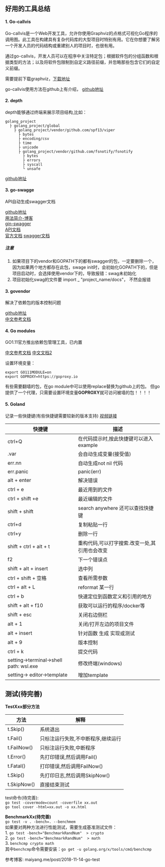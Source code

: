 ## 好用的工具总结

#### 1. Go-callvis
Go-callvis是一个Web开发工具，允许你使用Graphviz的点格式可视化Go程序的调用图。此工具在构建具有复杂代码库的大型项目时特别有用。它在你想要了解另一个开发人员的代码结构或重建别人的项目时，也很有用。

通过go-callvis，开发人员可以在程序中关注特定包；根据软件包的分组函数和根据类型的方法；以及将软件包限制到自定义路径前缀，并忽略那些包含它们的自定义前缀。

需要提前下载graphviz，[下载地址](https://www.graphviz.org/download/)

go-callvis使用方法在github上有介绍， [github地址](https://github.com/TrueFurby/go-callvis)

#### 2. depth
depth能够通过终端来展示项目结构,比如：
```
golang_project
  ├ golang_project/global
    ├ golang_project/vendor/github.com/spf13/viper
      ├ bytes
      ├ encoding/csv
      ├ time
      ├ unicode
      ├ golang_project/vendor/github.com/fsnotify/fsnotify
        ├ bytes
        ├ errors
        ├ syscall
        └ unsafe
```
[github地址](https://github.com/KyleBanks/depth)

#### 3. go-swagge
API自动生成swagger文档

[github地址](https://github.com/go-swagger/go-swagger)\
[用法简介-博客](https://juejin.im/post/5b05138cf265da0ba7701a37)\
[gin-swagger](https://github.com/swaggo/gin-swagger)\
[API文档](https://swaggo.github.io/swaggo.io/declarative_comments_format/api_operation.html)\
[官方文档](https://goswagger.io/#installing)
[swagger文档](https://swagger.io/docs/specification/describing-request-body/)

##### 注意
1. 如果项目下的vendor和GOPATH下的都有swagger的包，一定要删除一个，因为如果两个地方都存在此包，swage init时，会初始化GOPATH下的，但是项目启动时，会选择使用vendor下的，导致报错：swag未初始化
2. 项目初始化swag的文件要 import _ "project_name/docs"， 不然会报错

#### 3. govendor
解决了依赖包的版本控制问题

[github地址](https://github.com/kardianos/govendor)\
[中文参考文档](https://shockerli.net/post/go-package-manage-tool-govendor/)

#### 4. Go modules
GO1.11官方推出依赖包管理工具，已内置

[中文参考文档](https://colobu.com/2018/08/27/learn-go-module/)
[中文文档2](https://studygolang.com/articles/21328)

设置环境变量：
```
export GO111MODULE=on
export GOPROXY=https://goproxy.io
```
有些需要翻墙的包，在go module中可以使用replace替换为github上的包。
但go提供了一个代理，只需要设置环境变量**GOPROXY**就可访问被墙的包！！！！

#### 5. Goland
记录一些快捷键(有些快捷键需要较新的版本支持)
[视频链接](https://www.bilibili.com/video/av57075824?from=search&seid=8407263855120206412)

快捷键|描述
---|---
ctrl+Q|在代码提示时,按此快捷键可以进入example
.var|会自动生成变量(接受值)
err.nn|自动生成not nil 代码
err.panic| panic(err)
alt + enter | 解决错误
ctrl + e | 最近用到的文件
ctrl + shift +e | 最近编辑的文件
shift + shift | search anywhere 还可以查找快捷键
ctrl+d| 复制粘贴一行
ctrl+y| 删除一行
shift + ctrl + alt + t| 重构代码,可以打字搜索.改变一处,其引用也会改变
f2 | 下一个错误点
shift + alt + insert | 选中列
ctrl + shift + 空格 | 查看所需参数
ctrl + alt + L | reformat 某一行
ctrl + b | 快速定位到函数定义和引用的地方
shift + alt + f10 | 获取可以运行的程序/docker等
shift + esc | 关闭右边侧栏
alt + 1 | 关闭/打开左边的项目文件
alt + insert | 针对函数 生成 实现或测试
alt + 9 | 版本控制
ctrl + k | 提交代码
setting->terminal->shell path: wsl.exe | 修改终端(windows)
setting-> editor->template | 增加template

## 测试(待完善)
**TestXxx部分方法**

方法| 解释
---|---
t.Skip() | 系统退出
t.Fail()|  只标注运行失败,不中断程序,继续运行
t.FailNow() | 只标注运行失败,中断程序
t.Error() | 先打印错误,然后调用Fail()
t.Fatal() | 打印错误,然后调用FailNow() 
t.Skip() | 先打印日志,然后调用SkipNow()
t.SkipNow() | 直接结束测试
    
test命令(待完善):  
`go test -covermode=count -coverfile xx.out`  
`go tool cover -html=xx.out -o xx.html`

**BenchmarkXx(待完善)**  
`go test -v . -bench=. --benchmem`  
如果要对两种方法进行性能测试，需要生成基准测试文件：  
    1.  `go test -bench="BenchmarkRandNum"  > crypto`  
    2.  `go test -bench="BenchmarkRandNum"  > math`   
    3.  `benchcmp crypto math`      
其中`benchcmp`命令需要安装：`go get -u golang.org/x/tools/cmd/benchcmp`

参考博客: maiyang.me/post/2018-11-14-go-test